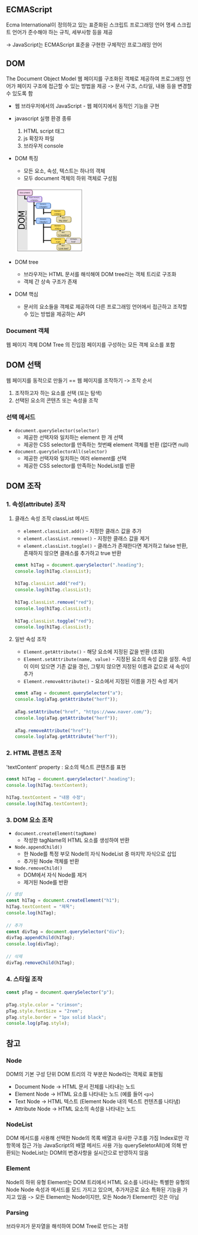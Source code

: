 ## ECMAScript

Ecma International이 정의하고 있는 표준화된 스크립트 프로그래밍 언어 명세
스크립트 언어가 준수해야 하는 규칙, 세부사항 등을 제공

-> JavaScript는 ECMAScript 표준을 구현한 구체적인 프로그래밍 언어

## DOM

The Document Object Model
웹 페이지를 구조화된 객체로 제공하여 프로그래밍 언어가 페이지 구조에 접근할 수 있는 방법을 제공
-> 문서 구조, 스타일, 내용 등을 변경할 수 있도록 함

- 웹 브라우저에서의 JavaScript - 웹 페이지에서 동적인 기능을 구현

- javascript 실행 환경 종류

  1.  HTML script 태그
  2.  js 확장자 파일
  3.  브라우저 console

- DOM 특징

  - 모든 요소, 속성, 텍스트는 하나의 객체
  - 모두 document 객체의 하위 객체로 구성됨

  ![](./asset/Pasted%20image%2020240416093436.png)

- DOM tree

  - 브라우저는 HTML 문서를 해석해여 DOM tree라는 객체 트리로 구조화
  - 객체 간 상속 구조가 존재

- DOM 핵심
  - 문서의 요소들을 객체로 제공하여 다른 프로그래밍 언어에서 접근하고 조작할 수 있는 방법을 제공하는 API

### Document 객체

웹 페이지 객체
DOM Tree 의 진입점
페이지를 구성하는 모든 객체 요소를 포함

## DOM 선택

웹 페이지를 동적으로 만들기 == 웹 페이지를 조작하기
-> 조작 순서

1. 조작하고자 하는 요소를 선택 (또는 탐색)
2. 선택된 요소의 콘텐츠 또는 속성을 조작

### 선택 메서드

- `document.querySelector(selector)`
  - 제공한 선택자와 일치하는 element 한 개 선택
  - 제공한 CSS selector를 만족하는 첫번째 element 객체를 반환 (없다면 null)
- `document.querySelectorAll(selector)`
  - 제공한 선택자와 일치하는 여러 element를 선택
  - 제공한 CSS selector를 만족하는 NodeList를 반환

## DOM 조작

### 1. 속성(attribute) 조작

1. 클래스 속성 조작
   classList 메서드

   - `element.classList.add()` - 지정한 클래스 값을 추가
   - `element.classList.remove()` - 지정한 클래스 값을 제거
   - `element.classList.toggle()` - 클래스가 존재한다면 제거하고 false 반환, 존재하지 않으면 클래스를 추가하고 true 반환

   ```javascript
   const h1Tag = document.querySelector(".heading");
   console.log(h1Tag.classList);

   h1Tag.classList.add("red");
   console.log(h1Tag.classList);

   h1Tag.classList.remove("red");
   console.log(h1Tag.classList);

   h1Tag.classList.toggle("red");
   console.log(h1Tag.classList);
   ```

2. 일반 속성 조작

   - `Element.getAttribute()` - 해당 요소에 지정된 값을 반환 (조회)
   - `Element.setAttribute(name, value)` - 지정된 요소의 속성 값을 설정.
     속성이 이미 있으면 기존 값을 갱신, 그렇지 않으면 지정된 이름과 값으로 새 속성이 추가
   - `Element.removeAttribute()` - 요소에서 지정된 이름을 가진 속성 제거

   ```javascript
   const aTag = document.querySelector("a");
   console.log(aTag.getAttribute("herf"));

   aTag.setAttribute("href", "https://www.naver.com/");
   console.log(aTag.getAttribute("herf"));

   aTag.removeAttribute("href");
   console.log(aTag.getAttribute("herf"));
   ```

### 2. HTML 콘텐츠 조작

'textContent' property : 요소의 텍스트 콘텐츠를 표현

```javascript
const h1Tag = document.querySelector(".heading");
console.log(h1Tag.textContent);

h1Tag.textContent = "내용 수정";
console.log(h1Tag.textContent);
```

### 3. DOM 요소 조작

- `document.createElement(tagName)`
  - 작성한 tagName의 HTML 요소를 생성하여 반환
- `Node.appendChild()`
  - 한 Node를 특정 부모 Node의 자식 NodeList 중 마지막 자식으로 삽입
  - 추가된 Node 객체를 반환
- `Node.removeChild()`
  - DOM에서 자식 Node를 제거
  - 제거된 Node를 반환

```javascript
// 생성
const h1Tag = document.createElement("h1");
h1Tag.textContent = "제목";
console.log(h1Tag);

// 추가
const divTag = document.querySelector("div");
divTag.appendChild(h1Tag);
console.log(divTag);

// 삭제
divTag.removeChild(h1Tag);
```

### 4. 스타일 조작

```javascript
const pTag = document.querySelector("p");

pTag.style.color = "crimson";
pTag.style.fontSize = "2rem";
pTag.style.border = "1px solid black";
console.log(pTag.style);
```

## 참고

### Node

DOM의 기본 구성 단위
DOM 트리의 각 부분은 Node라는 객체로 표현됨

- Document Node -> HTML 문서 전체를 나타내는 노드
- Element Node -> HTML 요소를 나타내는 노드 (예를 들어 `<p>`)
- Text Node -> HTML 텍스트 (Element Node 내의 텍스트 컨텐츠를 나타냄)
- Attribute Node -> HTML 요소의 속성을 나타내는 노드

### NodeList

DOM 메서드를 사용해 선택한 Node의 목록
배열과 유사한 구조를 가짐
Index로만 각 항목에 접근 가능
JavaScript의 배열 메서드 사용 가능
querySeletorAll()에 의해 반환되는 NodeList는 DOM의 변경사항을 실시간으로 반영하지 않음

### Element

Node의 하위 유형
Element는 DOM 트리에서 HTML 요소를 나타내는 특별한 유형의 Node
Node 속성과 메서드를 모드 가지고 있으며, 추가저긍로 요소 특화된 기능을 가지고 있음
-> 모든 Element는 Node이지만, 모든 Node가 Element인 것은 아님

### Parsing

브라우저가 문자열을 해석하여 DOM Tree로 만드는 과정
